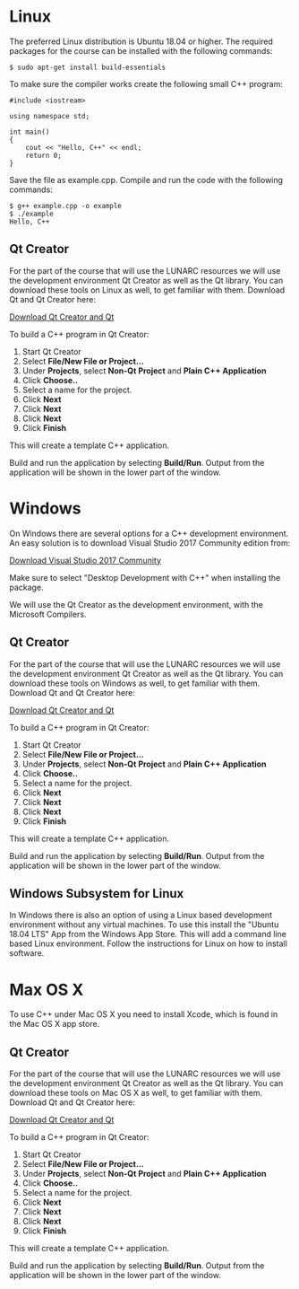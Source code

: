 # Linux

The preferred Linux distribution is Ubuntu 18.04 or higher. The required packages for the course can be installed with the following commands:

    $ sudo apt-get install build-essentials

To make sure the compiler works create the following small C++ program:

    #include <iostream>

    using namespace std;

    int main()
    {
        cout << "Hello, C++" << endl;
        return 0;
    }

Save the file as example.cpp. Compile and run the code with the following commands:

    $ g++ example.cpp -o example
    $ ./example
    Hello, C++

## Qt Creator

For the part of the course that will use the LUNARC resources we will use the development environment Qt Creator as well as the Qt library. You can download these tools on Linux as well, to get familiar with them. Download Qt and Qt Creator here:

[Download Qt Creator and Qt](https://www1.qt.io/offline-installers/)

To build a C++ program in Qt Creator:

 1. Start Qt Creator
 2. Select **File/New File or Project...**
 3. Under **Projects**, select **Non-Qt Project** and **Plain C++ Application**
 4. Click **Choose..**
 5. Select a name for the project.
 6. Click **Next**
 7. Click **Next**
 8. Click **Next**
 9. Click **Finish**

This will create a template C++ application.

Build and run the application by selecting **Build/Run**. Output from the application will be shown in the lower part of the window.

# Windows

On Windows there are several options for a C++ development environment. An easy solution is to download Visual Studio 2017 Community edition from:

[Download Visual Studio 2017 Community](https://visualstudio.microsoft.com/vs/community/)

Make sure to select "Desktop Development with C++" when installing the package.

We will use the Qt Creator as the development environment, with the Microsoft Compilers.

## Qt Creator

For the part of the course that will use the LUNARC resources we will use the development environment Qt Creator as well as the Qt library. You can download these tools on Windows as well, to get familiar with them. Download Qt and Qt Creator here:

[Download Qt Creator and Qt](https://www1.qt.io/offline-installers/)

To build a C++ program in Qt Creator:

 1. Start Qt Creator
 2. Select **File/New File or Project...**
 3. Under **Projects**, select **Non-Qt Project** and **Plain C++ Application**
 4. Click **Choose..**
 5. Select a name for the project.
 6. Click **Next**
 7. Click **Next**
 8. Click **Next**
 9. Click **Finish**

This will create a template C++ application.

Build and run the application by selecting **Build/Run**. Output from the application will be shown in the lower part of the window.

## Windows Subsystem for Linux

In Windows there is also an option of using a Linux based development environment without any virtual machines. To use this install the "Ubuntu 18.04 LTS" App from the Windows App Store. This will add a command line based Linux environment. Follow the instructions for Linux on how to install software.

# Max OS X

To use C++ under Mac OS X you need to install Xcode, which is found in the Mac OS X app store. 

## Qt Creator

For the part of the course that will use the LUNARC resources we will use the development environment Qt Creator as well as the Qt library. You can download these tools on Mac OS X as well, to get familiar with them. Download Qt and Qt Creator here:

[Download Qt Creator and Qt](https://www1.qt.io/offline-installers/)

To build a C++ program in Qt Creator:

 1. Start Qt Creator
 2. Select **File/New File or Project...**
 3. Under **Projects**, select **Non-Qt Project** and **Plain C++ Application**
 4. Click **Choose..**
 5. Select a name for the project.
 6. Click **Next**
 7. Click **Next**
 8. Click **Next**
 9. Click **Finish**

This will create a template C++ application.

Build and run the application by selecting **Build/Run**. Output from the application will be shown in the lower part of the window.
